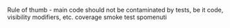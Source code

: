Rule of thumb - main code should not be contaminated by tests, be it code, visibility modifiers, etc.
coverage
smoke test spomenuti
